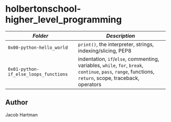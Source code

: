 # holbertonschool-higher_level_programming
| *Folder*				| *Description*							|
|---------------------------------------|---------------------------------------------------------------|
| `0x00-python-hello_world`		| `print()`, the interpreter, strings, indexing/slicing, PEP8	|
| `0x01-python-if_else_loops_functions`	| indentation, `if`/`else`, commenting, variables, `while`, `for`, `break`, `continue`, `pass`, `range`, functions, `return`, scope, traceback, operators |

## Author
Jacob Hartman